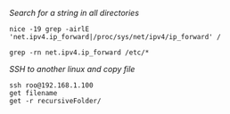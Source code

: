 *Search for a string in all directories*

  `nice -19 grep -airlE 'net.ipv4.ip_forward|/proc/sys/net/ipv4/ip_forward' / `
  
  `grep -rn net.ipv4.ip_forward /etc/*`

*SSH to another linux and copy file*
```shell
ssh roo@192.168.1.100
get filename
get -r recursiveFolder/
````
